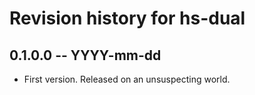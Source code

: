 # Revision history for hs-dual

## 0.1.0.0 -- YYYY-mm-dd

* First version. Released on an unsuspecting world.
